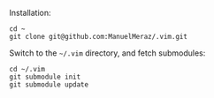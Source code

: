Installation:

    cd ~
    git clone git@github.com:ManuelMeraz/.vim.git

Switch to the `~/.vim` directory, and fetch submodules:

    cd ~/.vim
    git submodule init
    git submodule update
